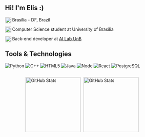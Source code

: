 ## Hi! I'm Elis :)

<div>
    <img align="left" alt="Pin" width="20px" src="https://github.com/user-attachments/assets/5191c0d0-19c0-4f8c-bd6c-f896f0493bf4" />
    <p>Brasília - DF, Brazil</p>
</div>

<div>
    <img align="left" alt="Livro" width="20px" src="https://github.com/user-attachments/assets/e3dc76fd-2a58-4f80-b8f7-4c95bd376995" />
    <p>Computer Science student at University of Brasília</p>
</div>

<div>
    <img align="left" alt="Computador" width="20px" src="https://github.com/user-attachments/assets/02c4dee1-a4b6-4deb-b633-460cf00fbd5b" padding-right=10px/>
    <p>Back-end developer at <a href="https://ailab.unb.br">AI Lab UnB</a></p>
</div>

## Tools & Technologies
![Python](https://img.shields.io/badge/Python-3776AB?style=for-the-badge&logo=python&logoColor=white)
![C++](https://img.shields.io/badge/C%2B%2B-00599C?style=for-the-badge&logo=c%2B%2B&logoColor=white)
![HTML5](https://img.shields.io/badge/HTML5-E34F26?style=for-the-badge&logo=html5&logoColor=white)
![Java](https://img.shields.io/badge/Java-ED8B00?style=for-the-badge&logo=java&logoColor=white)
![Node](https://img.shields.io/badge/Node.js-43853D?style=for-the-badge&logo=node.js&logoColor=white)
![React](https://img.shields.io/badge/React-20232A?style=for-the-badge&logo=react&logoColor=61DAFB)
![PostgreSQL](https://img.shields.io/badge/PostgreSQL-316192?style=for-the-badge&logo=postgresql&logoColor=white)

##
<div style="display: flex; flex-wrap: wrap; justify-content: center; gap: 10px;">
    <img
        alt = "GitHub Stats"
        height = "180"
        src="https://github-readme-stats.vercel.app/api?username=elisrb&show_icons=true&theme=calm&count_private=true&hide_rank=true"
    />
    <img
        alt = "GitHub Stats"
        height = "180"
        src="https://github-readme-stats.vercel.app/api/top-langs/?username=elisrb&layout=compact&theme=calm&count_private=true&size_weight=0.5&count_weight=0.5"
    />
</div>
